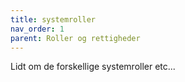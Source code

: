 ```yaml
---
title: systemroller
nav_order: 1
parent: Roller og rettigheder
---
```



Lidt om de forskellige systemroller etc...
